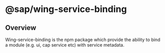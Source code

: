 # @sap/wing-service-binding

## Overview

Wing-service-binding is the npm package which provide the ability to bind a module (e.g. ui, cap service etc) with service metadata.